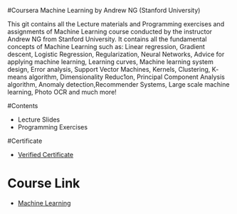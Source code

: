 #Coursera Machine Learning by Andrew NG (Stanford University)

This git contains all the Lecture materials and Programming exercises and assignments of Machine Learning course conducted by the instructor Andrew NG from Stanford University. It contains all the fundamental concepts of Machine Learning such as: Linear regression, Gradient descent, Logistic Regression, Regularization, Neural Networks, Advice for applying machine learning, Learning curves, Machine learning system design, Error analysis, Support Vector Machines, Kernels, Clustering, K‐means algorithm, Dimensionality Reduc1on, Principal Component Analysis algorithm, Anomaly detection,Recommender Systems, Large scale machine learning, Photo OCR and much more!

#Contents

- Lecture Slides
- Programming Exercises

#Certificate

- [Verified Certificate](https://coursera.org/share/b1152778bf8f33badb604c964210cb2d)

# Course Link

- [Machine Learning](https://de.coursera.org/learn/machine-learning)
